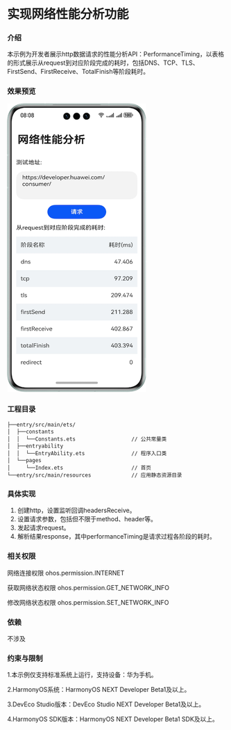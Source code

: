 # 实现网络性能分析功能

### 介绍

本示例为开发者展示http数据请求的性能分析API：PerformanceTiming，以表格的形式展示从request到对应阶段完成的耗时，包括DNS、TCP、TLS、FirstSend、FirstReceive、TotalFinish等阶段耗时。

### 效果预览
![](./screenshots/device/network.png)

### 工程目录

```
├──entry/src/main/ets/
│  ├──constants
│  │  └──Constants.ets                  // 公共常量类
│  ├──entryability
│  │  └──EntryAbility.ets               // 程序入口类
│  └──pages                 
│     └──Index.ets                      // 首页
└──entry/src/main/resources             // 应用静态资源目录
```

### 具体实现

1. 创建http，设置监听回调headersReceive。
2. 设置请求参数，包括但不限于method、header等。
3. 发起请求request。
4. 解析结果response，其中performanceTiming是请求过程各阶段的耗时。

### 相关权限

网络连接权限 ohos.permission.INTERNET

获取网络状态权限 ohos.permission.GET_NETWORK_INFO

修改网络状态权限 ohos.permission.SET_NETWORK_INFO

### 依赖
不涉及

### 约束与限制

1.本示例仅支持标准系统上运行，支持设备：华为手机。 

2.HarmonyOS系统：HarmonyOS NEXT Developer Beta1及以上。

3.DevEco Studio版本：DevEco Studio NEXT Developer Beta1及以上。

4.HarmonyOS SDK版本：HarmonyOS NEXT Developer Beta1 SDK及以上。